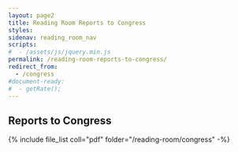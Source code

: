 ```yaml
---
layout: page2
title: Reading Room Reports to Congress
styles:
sidenav: reading_room_nav
scripts:
#  - /assets/js/jquery.min.js
permalink: /reading-room-reports-to-congress/
redirect_from:
  - /congress
#document-ready:
#  - getRate();
---
```


## Reports to Congress


{% include file_list coll="pdf" folder="/reading-room/congress" -%}

<!-- CONTENT END -->

